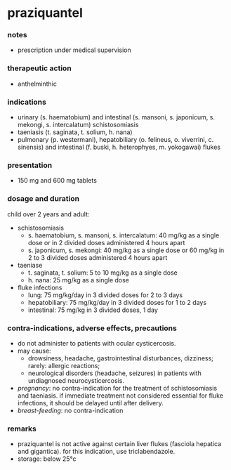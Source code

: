 # praziquantel

### notes
+ prescription under medical supervision

### therapeutic action
+ anthelminthic

### indications
+ urinary (s. haematobium) and intestinal (s. mansoni, s. japonicum, s. mekongi, s. intercalatum) schistosomiasis
+ taeniasis (t. saginata, t. solium, h. nana)
+ pulmonary (p. westermani), hepatobiliary (o. felineus, o. viverrini, c. sinensis) and intestinal (f. buski, h. heterophyes, m. yokogawai) flukes

### presentation
+ 150 mg and 600 mg tablets

### dosage and duration
child over 2 years and adult:
+ schistosomiasis
    - s. haematobium, s. mansoni, s. intercalatum: 40 mg/kg as a single dose or in 2 divided doses administered 4 hours apart
    - s. japonicum, s. mekongi: 40 mg/kg as a single dose or 60 mg/kg in 2 to 3 divided doses administered 4 hours apart
+ taeniase
    - t. saginata, t. solium: 5 to 10 mg/kg as a single dose
    - h. nana: 25 mg/kg as a single dose
+ fluke infections
    - lung: 75 mg/kg/day in 3 divided doses for 2 to 3 days
    - hepatobiliary: 75 mg/kg/day in 3 divided doses for 1 to 2 days
    - intestinal: 75 mg/kg in 3 divided doses, 1 day

### contra-indications, adverse effects, precautions
+ do not administer to patients with ocular cysticercosis.
+ may cause:
    - drowsiness, headache, gastrointestinal disturbances, dizziness; rarely: allergic reactions;
    - neurological disorders (headache, seizures) in patients with undiagnosed neurocysticercosis.
+ *pregnancy*: no contra-indication for the treatment of schistosomiasis and taeniasis. if immediate treatment not considered essential for fluke infections, it should be delayed until after delivery.
+ *breast-feeding*: no contra-indication

### remarks
+ praziquantel is not active against certain liver flukes (fasciola hepatica and gigantica). for this indication, use triclabendazole.
+ storage: below 25°c

